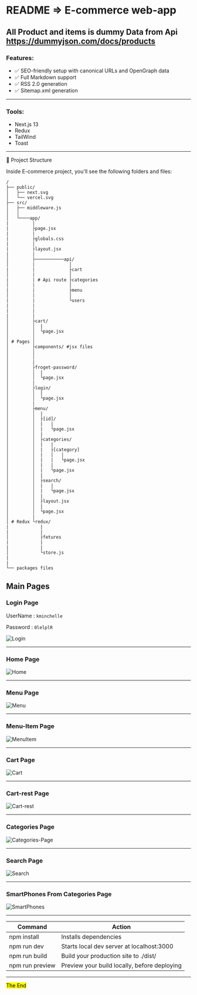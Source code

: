 # README => E-commerce web-app

## All Product and items is dummy Data from Api <https://dummyjson.com/docs/products>

### Features:

- ✅ SEO-friendly setup with canonical URLs and OpenGraph data
- ✅ Full Markdown support
- ✅ RSS 2.0 generation
- ✅ Sitemap.xml generation

---

### Tools:

- Next.js 13
- Redux
- TailWind
- Toast

---

🚀 Project Structure

Inside E-commerce project, you'll see the following folders and files:

```
/
├── public/
│   ├── next.svg
│   └── vercel.svg
├── src/
│   ├── middleware.js
│   │
│   └────app/
|         |
|         ├page.jsx
|         |
|         ├globals.css
|         |
|         ├layout.jsx
|         |
│         ├───────────api/
│         |             │
|         |             ├cart
│         |             │
|         | # Api route ├categories
│         |             │
|         |             ├menu
│         |             │
|         |             └users
|         |
|         |
|         |
│         ├cart/
│         │  |
│         │  └page.jsx
│         │
│ # Pages │
│         ├components/ #jsx files
│         │
│         │
│         |
│         ├froget-password/
│         │  |
│         │  └page.jsx
│         |
│         ├login/
│         │  |
│         │  └page.jsx
│         |
│         ├menu/
│         │  |
│         │  ├[id]/
│         │  |   |
│         │  |   └page.jsx
│         │  |
│         │  ├categories/
│         │  |   |
│         │  |   ├[category]
│         │  |   |   |
│         │  |   |   └page.jsx
│         │  |   |
│         │  |   └page.jsx
│         │  |
│         │  ├search/
│         │  |   |
│         │  |   └page.jsx
│         │  |
│         │  ├layout.jsx
│         │  |
│         │  └page.jsx
│         |
│ # Redux └redux/
|            |
|            |
│            ├fetures
|            |
|            |
│            └store.js
|
|
└── packages files

```

## Main Pages

### Login Page

UserName : `kminchelle`

Password : `0lelplR`

![Login](https://github.com/mnoby98/E-Commerce-Next.js/assets/133987293/97081243-7643-4105-b1de-11f4888cd260)

---

### Home Page

![Home](https://github.com/mnoby98/E-Commerce-Next.js/assets/133987293/e0d5d7d8-483c-45a5-a7af-3b992ca5bee6)

---

### Menu Page

![Menu](https://github.com/mnoby98/E-Commerce-Next.js/assets/133987293/d94dafd5-f179-4e7e-90fb-67d93c758d97)

---

### Menu-Item Page

![MenuItem](https://github.com/mnoby98/E-Commerce-Next.js/assets/133987293/1f00d668-5412-4e85-82ff-7063c7ed0fe1)

---

### Cart Page

![Cart](https://github.com/mnoby98/E-Commerce-Next.js/assets/133987293/32284ebc-3bba-4869-8902-5af1522caea6)

---

### Cart-rest Page

![Cart-rest](https://github.com/mnoby98/E-Commerce-Next.js/assets/133987293/509e0447-0115-4e40-b1f5-c8d1f537a89e)

---

### Categories Page

![Categories-Page](https://github.com/mnoby98/E-Commerce-Next.js/assets/133987293/e06f3ac8-b5b6-4ea7-9e90-4a134abc058f)

---

### Search Page

![Search](https://github.com/mnoby98/E-Commerce-Next.js/assets/133987293/d5999cd7-d1c2-4eef-a7b0-0a8ddd0012f5)

---

### SmartPhones From Categories Page

![SmartPhones](https://github.com/mnoby98/E-Commerce-Next.js/assets/133987293/b7a54bef-cfe5-4cd3-a0e2-e47a8943ad73)

---

| Command         | Action                                       |
| --------------- | -------------------------------------------- |
| npm install     | Installs dependencies                        |
| npm run dev     | Starts local dev server at localhost:3000    |
| npm run build   | Build your production site to ./dist/        |
| npm run preview | Preview your build locally, before deploying |

---

<mark> The End </mark>
